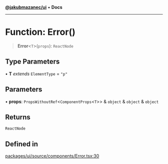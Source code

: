 [**@jakubmazanec/ui**](../README.md) • **Docs**

---

# Function: Error()

> **Error**\<`T`\>(`props`): `ReactNode`

## Type Parameters

• **T** _extends_ `ElementType` = `"p"`

## Parameters

• **props**: `PropsWithoutRef`\<`ComponentProps`\<`T`\>\> & `object` & `object` & `object`

## Returns

`ReactNode`

## Defined in

[packages/ui/source/components/Error.tsx:30](https://github.com/jakubmazanec/tools/blob/4ad59c6b8eb7868ab1902d25f4c1aae28b28a6e4/packages/ui/source/components/Error.tsx#L30)
